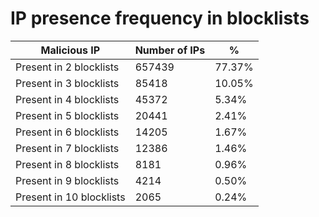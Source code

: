 # IP presence frequency in blocklists
| Malicious IP | Number of IPs | % |
|----|----|----|
| Present in 2 blocklists | 657439 | 77.37% |
| Present in 3 blocklists | 85418 | 10.05% |
| Present in 4 blocklists | 45372 | 5.34% |
| Present in 5 blocklists | 20441 | 2.41% |
| Present in 6 blocklists | 14205 | 1.67% |
| Present in 7 blocklists | 12386 | 1.46% |
| Present in 8 blocklists | 8181 | 0.96% |
| Present in 9 blocklists | 4214 | 0.50% |
| Present in 10 blocklists | 2065 | 0.24% |
